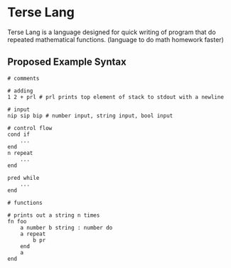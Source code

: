 # Terse Lang

Terse Lang is a language designed for quick writing of program that do repeated
mathematical functions. (language to do math homework faster)

## Proposed Example Syntax

```plaintext
# comments

# adding
1 2 + prl # prl prints top element of stack to stdout with a newline

# input
nip sip bip # number input, string input, bool input

# control flow
cond if
    ...
end
n repeat
    ...
end

pred while
    ...
end

# functions

# prints out a string n times
fn foo
    a number b string : number do
    a repeat
        b pr 
    end
    a
end
```

